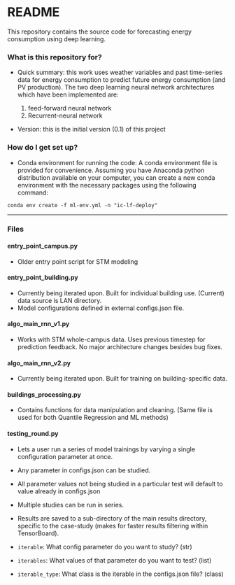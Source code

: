 # README #

This repository contains the source code for forecasting energy consumption using deep learning.

### What is this repository for? ###

* Quick summary: this work uses weather variables and past time-series data for energy consumption to predict future energy consumption (and PV production). The two deep learning neural network architectures which have been implemented are:
  1. feed-forward neural network
  2. Recurrent-neural network
  
* Version: this is the initial version (0.1) of this project


### How do I get set up? ###

* Conda environment for running the code:
 A conda environment file is provided for convenience. Assuming you have Anaconda python distribution available on your computer, you can create a new conda environment with the necessary packages using the following command:

`conda env create -f ml-env.yml -n "ic-lf-deploy"`

---
### Files

#### entry_point_campus.py

* Older entry point script for STM modeling

#### entry_point_building.py

* Currently being iterated upon. Built for individual building use. (Current) data source is LAN directory. 
* Model configurations defined in external configs.json file.
 
#### algo_main_rnn_v1.py

* Works with STM whole-campus data. Uses previous timestep for prediction feedback. No major architecture changes besides bug fixes.

#### algo_main_rnn_v2.py

* Currently being iterated upon. Built for training on building-specific data. 

#### buildings_processing.py

* Contains functions for data manipulation and cleaning. (Same file is used for both Quantile Regression and ML methods)

#### testing_round.py

* Lets a user run a series of model trainings by varying a single configuration parameter at once. 
* Any parameter in configs.json can be studied.
* All parameter values not being studied in a particular test will default to value already in configs.json
* Multiple studies can be run in series.
* Results are saved to a sub-directory of the main results directory, specific to the case-study (makes for faster results filtering within TensorBoard).

* `iterable`: What config parameter do you want to study? (str) 
* `iterables`: What values of that parameter do you want to test? (list)
* `iterable_type`: What class is the iterable in the configs.json file? (class)
